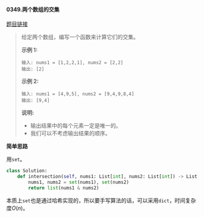 #### 0349.两个数组的交集

[题目链接](https://leetcode-cn.com/problems/intersection-of-two-arrays)

> 给定两个数组，编写一个函数来计算它们的交集。
>
> **示例 1:**
>
> ```
> 输入: nums1 = [1,2,2,1], nums2 = [2,2]
> 输出: [2]
> ```
>
> **示例 2:**
>
> ```
> 输入: nums1 = [4,9,5], nums2 = [9,4,9,8,4]
> 输出: [9,4]
> ```
>
> **说明:**
>
> - 输出结果中的每个元素一定是唯一的。
> - 我们可以不考虑输出结果的顺序。

**简单思路**

用```set```。

```python
class Solution:
    def intersection(self, nums1: List[int], nums2: List[int]) -> List[int]:
        nums1, nums2 = set(nums1), set(nums2)
        return list(nums1 & nums2)
```

本质上```set```也是通过哈希实现的，所以要手写算法的话，可以采用```dict```，时间复杂度$O(n)$。